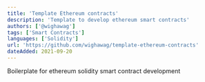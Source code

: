 ```yaml
---
title: 'Template Ethereum contracts'
description: 'Template to develop ethereum smart contracts'
authors: ['@wighawag']
tags: ['Smart Contracts']
languages: ['Solidity']
url: 'https://github.com/wighawag/template-ethereum-contracts'
dateAdded: 2021-09-20
---
```


Boilerplate for ethereum solidity smart contract development
